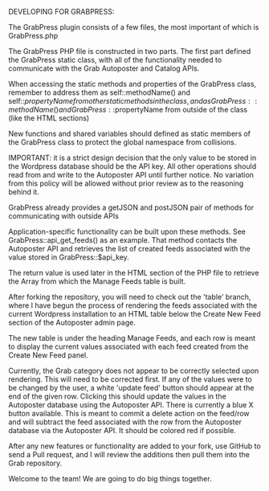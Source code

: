 DEVELOPING FOR GRABPRESS:

The GrabPress plugin consists of a few files, the most important of which is GrabPress.php

The GrabPress PHP file is constructed in two parts. The first part defined the GrabPress static class, with all of the functionality needed to communicate with the Grab Autoposter and Catalog APIs.

When accessing the static methods and properties of the GrabPress class, remember to address them as self::methodName() and self::$propertyName from other static methods in the class, and as GrabPress::methodName() and GrabPress::$propertyName from outside of the class (like the HTML sections)

New functions and shared variables should defined as static members of the GrabPress class to protect the global namespace from collisions.

IMPORTANT: it is a strict design decision that the only value to be stored   in the Wordpress database should be the API key. All other operations should read from and write to the Autoposter API until further notice. No variation from this policy will be allowed without prior review as to the reasoning behind it.

GrabPress already provides a getJSON and postJSON pair of methods for communicating with outside APIs

Application-specific functionality can be built upon these methods. See GrabPress::api_get_feeds() as an example. That method contacts the Autoposter API and retrieves the list of created feeds associated with the value stored in GrabPress::$api_key.

The return value is used later in the HTML section of the PHP file to retrieve the Array from which the Manage Feeds table is built.

After forking the repository, you will need to check out the 'table' branch, where I have begun the process of rendering the feeds associated with the current Wordpress installation to an HTML table below the Create New Feed section of the Autoposter admin page.

The new table is under the heading Manage Feeds, and each row is meant to display the current values associated with each feed created from the Create New Feed panel.

Currently, the Grab category does not appear to be correctly selected upon rendering. This will need to be corrected first.
If any of the values were to be changed by the user, a white 'update feed' button should appear at the end of the given row. Clicking this should update the values in the Autoposter database using the Autoposter API.
There is currently a blue X button available. This is meant to commit a delete action on the feed/row and will subtract the feed associated with the row from the Autoposter database via the Autoposter API. It should be colored red if possible.

After any new features or functionality are added to your fork, use GitHub to send a Pull request, and I will review the additions then pull them into the Grab repository.

Welcome to the team!
We are going to do big things together.